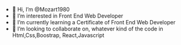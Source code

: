 - 👋 Hi, I’m @Mozart1980
- 👀 I’m interested in Front End Web Developer
- 🌱 I’m currently learning a Certificate of Front End Web Developer
- 💞️ I’m looking to collaborate on, whatever kind of the code in Html,Css,Boostrap, React,Javascript

<!---
Mozart1980/Mozart1980 is a ✨ special ✨ repository because its `README.md` (this file) appears on your GitHub profile.
You can click the Preview link to take a look at your changes.
--->
